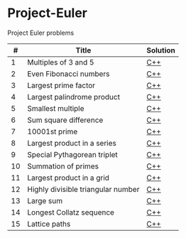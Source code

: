 # Project-Euler

 Project Euler problems


| # | Title | Solution |
|---|-----------------------|----------------------|
|1| Multiples of 3 and 5 |[C++](001/main.cpp)
|2| Even Fibonacci numbers | [C++](002/main.cpp)
|3| Largest prime factor | [C++](003/main.cpp)
|4| Largest palindrome product | [C++](004/main.cpp)
|5| Smallest multiple | [C++](005/main.cpp)
|6| Sum square difference | [C++](006/main.cpp)
|7| 10001st prime | [C++](007/main.cpp)
|8| Largest product in a series | [C++](008/main.cpp)
|9| Special Pythagorean triplet | [C++](009/main.cpp)
|10| Summation of primes | [C++](010/main.cpp)
|11| Largest product in a grid | [C++](011/main.cpp)
|12| Highly divisible triangular number | [C++](012/main.cpp)
|13| Large sum | [C++](013/main.cpp)
|14| Longest Collatz sequence | [C++](014/main.cpp)
|15| Lattice paths | [C++](015/main.cpp) 